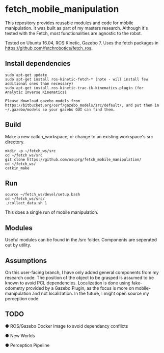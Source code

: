 # fetch_mobile_manipulation

This repository provides reusable modules and code for mobile manipulation. It was built as part of my masters research. Although it's tested with the Fetch, most functionalities are agnostic to the robot. 

Tested on Ubuntu 16.04, ROS Kinetic, Gazebo 7. Uses the fetch packages in https://github.com/fetchrobotics/fetch_ros. 

## Install dependencies

```
sudo apt-get update
sudo apt-get install ros-kinetic-fetch-* (note - will install few additional ones than necessary)
sudo apt-get install ros-kinetic-trac-ik-kinematics-plugin (for Analytic Inverse Kinematics)

Please download gazebo models from https://bitbucket.org/osrf/gazebo_models/src/default/, and put them in 
~/.gazebo/models so your gazebo GUI can find them. 
```

## Build

Make a new catkin_workspace, or change to an existing workspace's src directory. 

```
mkdir -p ~/fetch_ws/src
cd ~/fetch_ws/src
git clone https://github.com/osuprg/fetch_mobile_manipulation/
cd ~/fetch_ws/
catkin_make
```
##  Run

```
source ~/fetch_ws/devel/setup.bash
cd ~/fetch_ws/src/
./collect_data.sh 1
```

This does a single run of mobile manipulation. 

## Modules

Useful modules can be found in the /src folder. Components are seperated out by utility.

## Assumptions 

On this user-facing branch, I have only added general components from my research code. The position of the object to be grasped is assumed to be known to avoid PCL dependencies. Localization is done using fake-odometry 
provided by a Gazebo Plugin, as the focus is more on mobile-manipulation and not localization. In the future, I might open source my perception code. 

## TODO

● ROS/Gazebo Docker Image to avoid dependancy conflicts

● New Worlds

● Perception Pipeline

